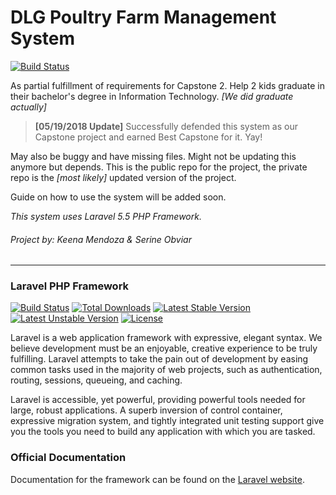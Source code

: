 # DLG Poultry Farm Management System

[![Build Status](https://travis-ci.org/keanmndz/dlgpoultry.svg?branch=master)](https://travis-ci.org/keanmndz/dlgpoultry)

As partial fulfillment of requirements for Capstone 2. Help 2 kids graduate in their bachelor's degree in Information Technology. _[We did graduate actually]_

> **[05/19/2018 Update]** Successfully defended this system as our Capstone project and earned Best Capstone for it. Yay!

May also be buggy and have missing files. Might not be updating this anymore but depends. This is the public repo for the project, the private repo is the _[most likely]_ updated version of the project.

Guide on how to use the system will be added soon.

_This system uses Laravel 5.5 PHP Framework._

###### _Project by: Keena Mendoza & Serine Obviar_

***

### Laravel PHP Framework

[![Build Status](https://travis-ci.org/laravel/framework.svg)](https://travis-ci.org/laravel/framework)
[![Total Downloads](https://poser.pugx.org/laravel/framework/d/total.svg)](https://packagist.org/packages/laravel/framework)
[![Latest Stable Version](https://poser.pugx.org/laravel/framework/v/stable.svg)](https://packagist.org/packages/laravel/framework)
[![Latest Unstable Version](https://poser.pugx.org/laravel/framework/v/unstable.svg)](https://packagist.org/packages/laravel/framework)
[![License](https://poser.pugx.org/laravel/framework/license.svg)](https://packagist.org/packages/laravel/framework)

Laravel is a web application framework with expressive, elegant syntax. We believe development must be an enjoyable, creative experience to be truly fulfilling. Laravel attempts to take the pain out of development by easing common tasks used in the majority of web projects, such as authentication, routing, sessions, queueing, and caching.

Laravel is accessible, yet powerful, providing powerful tools needed for large, robust applications. A superb inversion of control container, expressive migration system, and tightly integrated unit testing support give you the tools you need to build any application with which you are tasked.

### Official Documentation

Documentation for the framework can be found on the [Laravel website](http://laravel.com/docs).
